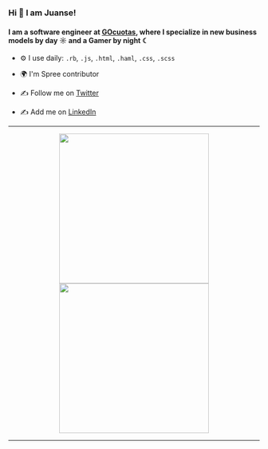 
### Hi 👋 I am Juanse!
#### I am a software engineer at [GOcuotas](https://www.gocuotas.com/), where I specialize in new business models by day ☼ and a Gamer by night ☾

- ⚙️ I use daily: `.rb`, `.js`, `.html`, `.haml`, `.css`, `.scss`
- 🌍 I'm Spree contributor

- ✍️ Follow me on [Twitter](https://x.com/jottituanse)
- ✍️ Add me on [LinkedIn](https://www.linkedin.com/in/juanse-gimenez/)

---

<p align="center">
  <img src="https://github-readme-stats.vercel.app/api?username=JuanseGimenez&show_icons=true&theme=synthwave" width="300">
  <img src="https://github-readme-stats.vercel.app/api/top-langs/?username=JuanseGimenez&hide_progress=true&theme=dark&hide_border=true" width="300">
</p>

---


<!--
**JuanseGimenez/JuanseGimenez** is a ✨ _special_ ✨ repository because its `README.md` (this file) appears on your GitHub profile.

Here are some ideas to get you started:

- 🔭 I’m currently working on ...
- 🌱 I’m currently learning ...
- 👯 I’m looking to collaborate on ...
- 🤔 I’m looking for help with ...
- 💬 Ask me about ...
- 📫 How to reach me: ...
- 😄 Pronouns: ...
- ⚡ Fun fact: ...
-->
